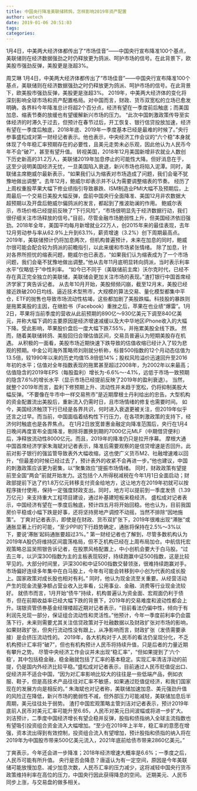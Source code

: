 ```yaml
---
title: 中国央行降准美联储转鸽，怎样影响2019年资产配置
author: wetech
date: 2019-01-06 20:51:03
tags: 
categories: 
---
```

1月4日，中美两大经济体都传出了“市场佳音”——中国央行宣布降准100个基点，美联储则在经济数据强劲之时仍释放更为鸽派、呵护市场的信号。在此背景下，欧美股市强劲反弹，美股更是涨超3%。
<!-- more -->
周艾琳
1月4日，中美两大经济体都传出了“市场佳音”——中国央行宣布降准100个基点，美联储则在经济数据强劲之时仍释放更为鸽派、呵护市场的信号。在此背景下，欧美股市强劲反弹，美股更是涨超3%。
2019年，中美两大经济体的变化将深刻影响全球市场和资产配置格局。对中国而言，财政、货币双宽松的立场已愈发明确，各界料今年降准总计将超2个百分点，经济有望在一季度前后触底；而美国加息、缩表节奏的放缓也有望缓解新兴市场的压力。
“此次中国刺激政策传导至实体经济的时滞久于过去，但预计在春节过后，开工恢复、银行信贷投放加速，经济有望在一季度后触底，2018年底、2019年一季度基本已经是最难的时候了。”央行参事盛松成对第一财经记者表示。他也表示，中央经济工作会议的“六个稳”本身就体现了今年稳汇率预期存在的必要性，且美元走势未必乐观，因此他认为人民币今年不会“破7”，甚至有望升值。
转视美国，2018年12月美国新增非农就业人数创下历史新高的31.2万人，美联储2019年加息停止的可能性大降。但好消息在于，这至少说明美国经济无忧，一旦美国陷入衰退，新兴市场也将陷入泥潭。同时，美联储主席鲍威尔最新表示，“如果我们认为缩表对市场造成了问题，我们会毫不犹豫地做出调整”。去年12月，鲍威尔却表示并不认为需要调整缩表的节奏。
经历了上周权重股苹果大幅下修业绩指引导致暴跌、ISM制造业PMI大幅不及预期后，上周最后一个交易日美股大幅反弹，盘前中国央行全面降准、美国12月非农数据大超预期以及开盘后鲍威尔偏鸽派的发言，都起到了推波助澜的作用。
鲍威尔表示，市场价格已经提前反映了“下行风险”，“市场很明显先于经济数据行动，我们很仔细关注市场释放的信号。”目前，尽管金融市场脆弱性上升，但美国经济依旧强劲。2018年全年，美国平均每月新增就业22万人，创2015年来的最佳表现，去年12月劳动参与率从62.9%上升到63.1%，薪资增速（3.2%）创下周期最高点。2019年，美联储预计仍将加息两次，但机构普遍预计，未来在加息的同时，鲍威尔很可能会配合较为鸽派的前瞻指引，以此来缓和市场紧张情绪。
除了加息，针对各界所担忧的缩表问题，鲍威尔也已表态，“如果我们认为缩表成为了一个市场问题，我们会毫不犹豫地做出调整。”他从去年11月底明显转向鸽派，当时表示利率水平“仅略低于”中性利率。
“如今已不同于（美联储前主席）沃尔克时代，已经不存在真正完全独立的美联储，美联储会更加关注市场的表现。”渣打银行中国首席经济学家丁爽告诉记者。
从去年10月开始，美股频频闪崩，截至12月末，美股已经接近跌破200日均线、逼近技术型熊市，大规模的算法交易、量化模型都集中平仓，ETF的抛售也导致市场流动性枯竭，这些都加剧了美股跌幅。科技股的暴跌则是拖累美股的主因，在继脸书（Facebook）重挫之后，苹果在也业绩“爆雷”。1月2日，苹果将当前季度的营收从此前预期的890亿～930亿美元下调至840亿美元，并称大幅下调的主要原因是经济增速减缓以及大中华地区iPhone收入的大幅下降。受此影响，苹果股价盘后一度大幅下跌7.55%，并拖累美股全线下跌。
然而，随着美联储转鸽、美股回归合理估值区间，交易员普遍认为短期美股存在机遇。
从积极的一面看，美股市场近期快速下跌导致的估值收缩已经计入了较为悲观的预期。中金公司海外策略师刘刚就分析称，标普500指数的12个月动态估值为13.5倍，较1990年以来的历史均值15.8倍低14%；股权风险溢价迅速回升至2016年初的水平；估值对全年指数表现的拖累甚至超过2008年，为2002年以来最高；估值隐含的2019年EPS（每股盈利）增长为-6.6%～-4.1%，远低于市场一致预期的隐含7.6%的增长水平（显示市场已经提前反映了2019年的盈利衰退）。
当然，就整个2019年而言，盈利下修预期上升、流动性并未趋于宽松，仍将抑制美股大幅反弹。“不要像在牛市中一样交易熊市”是近期摩根士丹利给出的忠告。大型机构的资金配置流出美股后，重新流入仍需时日，且市场情绪的修复也需要时间。
如今，美国经济触顶下行已经是各界共识，何时进入衰退更被关注，但2019年似乎还言之过早。而当前，中国面临着结构性下行压力，在各项刺激政策的支持下，经济何时触底也是各界焦点。
在1月2日放宽普惠金融定向降准范围后，央行在1月4日晚间再度宣布全面降准，剔除将置换到期的7000亿元MLF（中期借贷便利）后，净释放流动性8000亿元。而且，2019年的降准仍只是拉开序幕。
摩根大通中国首席经济学家朱海斌对记者表示，降准后需要观察的是信贷增速是否回升。此前对影子银行的强监管导致表外大幅收缩，这也使广义货币M2、社融增速难以回升，“但最差的时候已经过去了，预计表外的收紧不会再进一步。”他也建议，中国的刺激政策应该更为密集，以“聚集效应”提振市场情绪。
同时，财政政策有望提前至全国“两会”前就开始发力。这包括个人所得税减税在今年1月1日全面启动；财政部提前下达了约1.8万亿元转移支付资金给地方，这让地方在2019年初就可以按程序拨付使用，保持一定强度财政支出。同时，地方可以提前到一季度发债（1.39万亿元）来支持重大工程项目建设，通过补基建短板来稳经济。
盛松成对记者表示，中国经济有望在一季度后触底，预计四五月将开始回稳。他也认为，目前我国房价平稳或小幅下跌是好事，还将坚持房地产调控不动摇，当然不排除“因地施策”。
丁爽对记者表示，即使是在财政、货币双扩张下，2019年很难出现“滞胀”或通胀显著上行的可能，“至少PPI的下行趋势确定，通胀将保持在2.5%～3%以下，要说‘滞胀’起码通胀要超过3%。”
第一财经记者也了解到，尽管多数机构认为2019年A股仍将维持区间震荡格局，但不乏机构已经在上周布局加仓。中航信托宏观策略总监吴照银告诉记者，在股票风格配置上，中小创机会要大于白马股。“过去三年，以沪深300指数为主的主板表现较好，持续跑赢中证500指数，这是比较罕见的。大部分时间里，沪深300和中证500指数交替领涨，很难持续跑赢对手。市场偏好连续多年集中在白马股上，今年有可能会转移到中小创为代表的成长股上。国家政策对成长股也相对有利。”
同时，他认为现金流至关重要。从经营活动产生的现金流量净额占营业收入比率看，公用事业、金融、消费等行业现金流较好。
就债市而言，1月开始“债牛”持续，机构普遍认为资金面、宏观面仍利于债市，但在前期收益率已经大幅下跌的背景下，2019年的交易难度和波动性都会上升。瑞银资管债券基金经理楼超近期对记者表示，“目前看法仍偏中性，倾向于有利润先兑现一部分，保证组合流动性和灵活性。”他预计，今年一季度前利率仍会震荡下行，未来则需要尤其关注信贷政策对于社融数据以及财政扩张对市场的影响，如果财政扩张，但央行流动性没有跟上，从净影响而言，财政扩张（发债需要承接）是会挤压流动性的。
2019年，各大机构对于人民币的看法仍呈现分化，不乏机构预计汇率将“破7”，但也有机构预计人民币将持续升值，只是后者的力量近期有攀升之势。
尽管中央经济工作会议并未出现“稳汇率”，“但如果提到了‘六个稳’，其中包括稳金融，稳金融就包括了汇率的基本稳定。实现汇率清洁浮动的前提，仍是国内外经济比较平稳。”盛松成对记者表示，目前通过人民币贬值促出口、促经济并不适合中国，“因为对汇率影响比较大的往往是一些低端产品，例如衣服、鞋子，但是高技术产品往往对汇率不敏感，如果通过贬值促经济，和我们国家现在的发展方向是相反的。”
朱海斌也对记者称，美联储加速加息、美元强劲升值的风险正在降低，新兴市场的脆弱性不减，但外部压力可能减轻，美联储加息后半周期，美元往往处于弱势。
渣打中国宏观策略主管刘洁对记者表示，预计2019年底前人民币对美元汇率可能升至6.65，人民币对美元日间波幅或将进一步扩大。刘洁预计，二季度中国经济增长有望企稳并反弹，股指和债指纳入全球主流指数也有望吸引投资组合资金流入大幅增加。“至少在2019年上半年，稳汇率的意愿在增强，资本流出得到有效控制，投资组合流入有望增加，预计股指和债指的纳入将在2019年为中国股市带来500亿美元流入，2021年底前给债市带来2860亿美元。”
 
 
丁爽表示，今年还会进一步降准；2018年经济增速大概率是6.6%；一季度之后，人民币可能有所升值。
央行是否会降息？唐遥认为有一定空间，原因是今年美联储可能放慢加息、减少加息次数，人民币汇率的压力减少，这将减轻中国央行货币政策维持利率在高位的压力，中国央行因此获得降息的空间。
近期美元、人民币同步上涨，与交易盘的做多相关。
